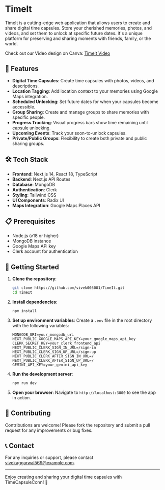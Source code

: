 # TimeIt

TimeIt is a cutting-edge web application that allows users to create and share digital time capsules. Store your cherished memories, photos, and videos, and set them to unlock at specific future dates. It's a unique platform for preserving and sharing moments with friends, family, or the world.


Check out our Video design on Canva:
[TimeIt Video](https://www.canva.com/design/DAGf951_oRA/eJCC9ci2nloYFE4_S1Xzsg/edit?utm_content=DAGf951_oRA&utm_campaign=designshare&utm_medium=link2&utm_source=sharebutton)





## 🚀 Features

- **Digital Time Capsules**: Create time capsules with photos, videos, and descriptions.
- **Location Tagging**: Add location context to your memories using Google Maps integration.
- **Scheduled Unlocking**: Set future dates for when your capsules become accessible.
- **Group Sharing**: Create and manage groups to share memories with specific people.
- **Progress Tracking**: Visual progress bars show time remaining until capsule unlocking.
- **Upcoming Events**: Track your soon-to-unlock capsules.
- **Private/Public Groups**: Flexibility to create both private and public sharing groups.

## 🛠 Tech Stack

- **Frontend**: Next.js 14, React 18, TypeScript
- **Backend**: Next.js API Routes
- **Database**: MongoDB
- **Authentication**: Clerk
- **Styling**: Tailwind CSS
- **UI Components**: Radix UI
- **Maps Integration**: Google Maps Places API


## 📋 Prerequisites

- Node.js (v18 or higher)
- MongoDB instance
- Google Maps API key
- Clerk account for authentication

## 🌟 Getting Started

1. **Clone the repository**:
   ```bash
   git clone https://github.com/vivek005001/TimeIt.git
   cd TimeIt
   ```

2. **Install dependencies**:
   ```bash
   npm install
   ```

3. **Set up environment variables**:
   Create a `.env` file in the root directory with the following variables:
   ```plaintext
   MONGODB_URI=your_mongodb_uri
   NEXT_PUBLIC_GOOGLE_MAPS_API_KEY=your_google_maps_api_key
   CLERK_SECRET_KEY=your_clerk_frontend_api
   NEXT_PUBLIC_CLERK_SIGN_IN_URL=/sign-in
   NEXT_PUBLIC_CLERK_SIGN_UP_URL=/sign-up
   NEXT_PUBLIC_CLERK_AFTER_SIGN_IN_URL=/
   NEXT_PUBLIC_CLERK_AFTER_SIGN_UP_URL=/
   GEMINI_API_KEY=your_gemini_api_key
   
   ```

4. **Run the development server**:
   ```bash
   npm run dev
   ```

5. **Open your browser**:
   Navigate to `http://localhost:3000` to see the app in action.

## 🤝 Contributing

Contributions are welcome! Please fork the repository and submit a pull request for any improvements or bug fixes.



## 📞 Contact

For any inquiries or support, please contact [vivekaggarwal569@example.com](mailto:vivekaggarwal569@example.com).

---

Enjoy creating and sharing your digital time capsules with TimeCapsuleConn! 🎉

